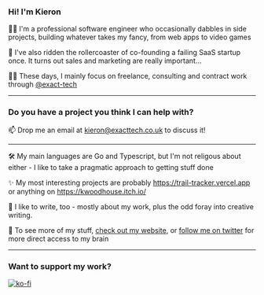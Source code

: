 ### Hi! I'm Kieron

🧑‍💻 I'm a professional software engineer who occasionally dabbles in side projects, building whatever takes my fancy, from web apps to video games

🎢 I've also ridden the rollercoaster of co-founding a failing SaaS startup once. It turns out sales and marketing are really important&mldr;

🧑‍💼 These days, I mainly focus on freelance, consulting and contract work through [@exact-tech](https://github.com/exact-tech)

---

### Do you have a project you think I can help with?

📫 Drop me an email at kieron@exacttech.co.uk to discuss it!

---

🛠 My main languages are Go and Typescript, but I'm not religous about either - I like to take a pragmatic approach to getting stuff done

✨ My most interesting projects are probably https://trail-tracker.vercel.app or anything on https://kwoodhouse.itch.io/

📝 I like to write, too - mostly about my work, plus the odd foray into creative writing.

👀 To see more of my stuff, [check out my website](https://kwoodhouse.co.uk/), or [follow me on twitter](https://twitter.com/k_woodhouse93) for more direct access to my brain

---

### Want to support my work?

[![ko-fi](https://ko-fi.com/img/githubbutton_sm.svg)](https://ko-fi.com/P5P2FWP9K)

<!--
**kwoodhouse93/kwoodhouse93** is a ✨ _special_ ✨ repository because its `README.md` (this file) appears on your GitHub profile.

Here are some ideas to get you started:

- 🔭 I’m currently working on ...
- 🌱 I’m currently learning ...
- 👯 I’m looking to collaborate on ...
- 🤔 I’m looking for help with ...
- 💬 Ask me about ...
- 📫 How to reach me: ...
- 😄 Pronouns: ...
- ⚡ Fun fact: ...
-->
